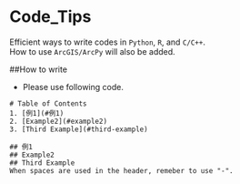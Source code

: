 # Code_Tips
Efficient ways to write codes in `Python`, `R`, and `C/C++`.<br>
How to use `ArcGIS/ArcPy` will also be added.

##How to write
* Please use following code.
```
# Table of Contents
1. [例1](#例1)
2. [Example2](#example2)
3. [Third Example](#third-example)

## 例1
## Example2
## Third Example
When spaces are used in the header, remeber to use "-".
```
